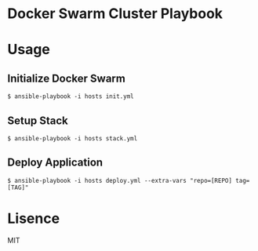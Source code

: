 Docker Swarm Cluster Playbook
=============================

# Usage

## Initialize Docker Swarm

```
$ ansible-playbook -i hosts init.yml
```

## Setup Stack

```
$ ansible-playbook -i hosts stack.yml
```

## Deploy Application

```
$ ansible-playbook -i hosts deploy.yml --extra-vars "repo=[REPO] tag=[TAG]"
```

# Lisence

MIT
